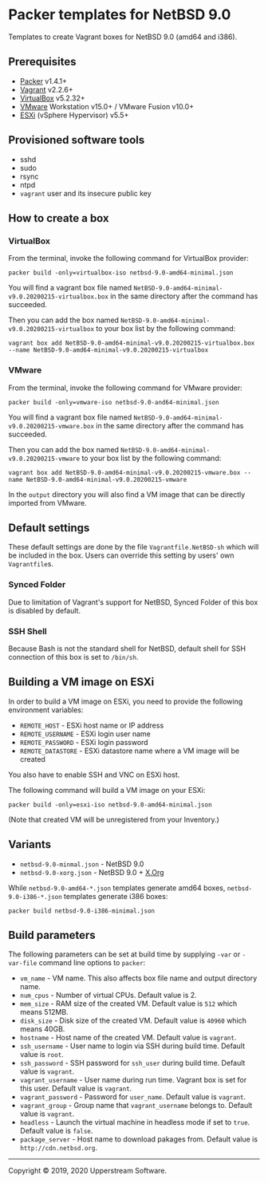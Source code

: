 # Packer templates for NetBSD 9.0

Templates to create Vagrant boxes for NetBSD 9.0 (amd64 and i386).


## Prerequisites

* [Packer][] v1.4.1+
* [Vagrant][] v2.2.6+
* [VirtualBox][] v5.2.32+
* [VMware][] Workstation v15.0+ / VMware Fusion v10.0+
* [ESXi][] (vSphere Hypervisor) v5.5+

[ESXi]: http://www.vmware.com/products/vsphere-hypervisor
  "Free VMware vSphere Hypervisor, Free Virtualization (ESXi)"
[Packer]: https://www.packer.io/ "Packer by HashiCorp"
[Vagrant]: https://www.vagrantup.com/ "Vagrant"
[VirtualBox]: https://www.virtualbox.org/ "Oracle VM VirtualBox"
[VMware]: http://www.vmware.com/
  "VMware Virtualization for Desktop &amp; Server, Application, Public &amp; Hybrid Clouds"


## Provisioned software tools

* sshd
* sudo
* rsync
* ntpd
* `vagrant` user and its insecure public key


## How to create a box

### VirtualBox

From the terminal, invoke the following command for VirtualBox provider:

    packer build -only=virtualbox-iso netbsd-9.0-amd64-minimal.json

You will find a vagrant box file named `NetBSD-9.0-amd64-minimal-v9.0.20200215-virtualbox.box`
in the same directory after the command has succeeded.

Then you can add the box named `NetBSD-9.0-amd64-minimal-v9.0.20200215-virtualbox`
to your box list by the following command:

    vagrant box add NetBSD-9.0-amd64-minimal-v9.0.20200215-virtualbox.box --name NetBSD-9.0-amd64-minimal-v9.0.20200215-virtualbox

### VMware

From the terminal, invoke the following command for VMware provider:

    packer build -only=vmware-iso netbsd-9.0-and64-minimal.json

You will find a vagrant box file named `NetBSD-9.0-amd64-minimal-v9.0.20200215-vmware.box`
in the same directory after the command has succeeded.

Then you can add the box named `NetBSD-9.0-amd64-minimal-v9.0.20200215-vmware`
to your box list by the following command:

    vagrant box add NetBSD-9.0-amd64-minimal-v9.0.20200215-vmware.box --name NetBSD-9.0-amd64-minimal-v9.0.20200215-vmware

In the `output` directory you will also find a VM image that can be
directly imported from VMware.


## Default settings

These default settings are done by the file `Vagrantfile.NetBSD-sh`
which will be included in the box.  Users can override this setting by
users' own `Vagrantfile`s.

### Synced Folder

Due to limitation of Vagrant's support for NetBSD, Synced Folder of
this box is disabled by default.

### SSH Shell

Because Bash is not the standard shell for NetBSD, default shell for
SSH connection of this box is set to `/bin/sh`.


## Building a VM image on ESXi

In order to build a VM image on ESXi, you need to provide the following
environment variables:

* `REMOTE_HOST` - ESXi host name or IP address
* `REMOTE_USERNAME` - ESXi login user name
* `REMOTE_PASSWORD` - ESXi login password
* `REMOTE_DATASTORE` - ESXi datastore name where a VM image will be
  created

You also have to enable SSH and VNC on ESXi host.

The following command will build a VM image on your ESXi:

    packer build -only=esxi-iso netbsd-9.0-amd64-minimal.json

(Note that created VM will be unregistered from your Inventory.)


## Variants

* `netbsd-9.0-minmal.json` - NetBSD 9.0
* `netbsd-9.0-xorg.json` - NetBSD 9.0 + [X.Org][]

While `netbsd-9.0-amd64-*.json` templates generate amd64 boxes,
`netbsd-9.0-i386-*.json` templates generate i386 boxes:

    packer build netbsd-9.0-i386-minimal.json

[X.Org]: https://www.x.org/wiki/ "X.Org"


## Build parameters

The following parameters can be set at build time by supplying `-var`
or `-var-file` command line options to `packer`:

* `vm_name` - VM name.  This also affects box file name and output
  directory name.
* `num_cpus` - Number of virtual CPUs.  Default value is 2.
* `mem_size` - RAM size of the created VM.  Default value is `512`
  which means 512MB.
* `disk_size` - Disk size of the created VM.  Default value is `40960`
  which means 40GB.
* `hostname` - Host name of the created VM.  Default value is `vagrant`.
* `ssh_username` - User name to login via SSH during build time.
  Default value is `root`.
* `ssh_password` - SSH password for `ssh_user` during build time.
  Default value is `vagrant`.
* `vagrant_username` - User name during run time.  Vagrant box is set
  for this user.  Default value is `vagrant`.
* `vagrant_password` - Password for `user_name`.  Default value is
  `vagrant`.
* `vagrant_group` - Group name that `vagrant_username` belongs to.
  Default value is `vagrant`.
* `headless` - Launch the virtual machine in headless mode if set to
  `true`.  Default value is `false`.
* `package_server` - Host name to download pakages from.  Default value
  is `http://cdn.netbsd.org`.

- - -

Copyright &copy; 2019, 2020 Upperstream Software.
